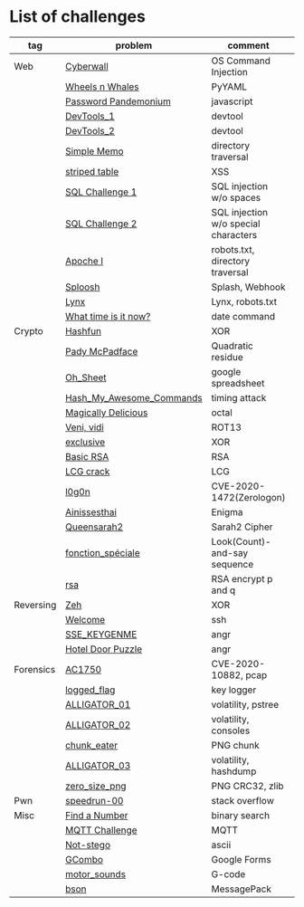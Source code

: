 # List of challenges

| tag       | problem                                                            | comment                              | score | solved |
| --------- | ------------------------------------------------------------------ | ------------------------------------ | ----: | -----: |
| Web       | [Cyberwall](CyberSecurityRumble2020/Cyberwall)                     | OS Command Injection                 | 100   | 389    |
|           | [Wheels n Whales](CyberSecurityRumble2020/Wheels_n_Whales)         | PyYAML                               | 100   | 94     |
|           | [Password Pandemonium](SunshineCTF/Password_Pandemonium)           | javascript                           | 100   | 271    |
|           | [DevTools_1](WaniCTF/DevTools_1)                                   | devtool                              | 100   | 163    |
|           | [DevTools_2](WaniCTF/DevTools_2)                                   | devtool                              | 101   | 154    |
|           | [Simple Memo](WaniCTF/Simple_Memo)                                 | directory traversal                  | 101   | 135    |
|           | [striped table](WaniCTF/striped_table)                             | XSS                                  | 101   | 111    |
|           | [SQL Challenge 1](WaniCTF/SQL_Challenge_1)                         | SQL injection w/o spaces             | 102   | 71     |
|           | [SQL Challenge 2](WaniCTF/SQL_Challenge_2)                         | SQL injection w/o special characters | 105   | 50     |
|           | [Apoche I](pbctf_2020/Apoche_I)                                    | robots.txt, directory traversal      | 52    | 52     |
|           | [Sploosh](pbctf_2020/Sploosh)                                      | Splash, Webhook                      | 156   | 76     |
|           | [Lynx](kksctf_open_2020/Lynx)                                      | Lynx, robots.txt                     | 204   | 113    |
|           | [What time is it now?](Harekaze_mini_CTF_2020/What_time_is_it_now)                        | date command                         | 123   | 63     |
| Crypto    | [Hashfun](CyberSecurityRumble2020/Hashfun)                         | XOR                                  | 100   | 267    |
|           | [Pady McPadface](CyberSecurityRumble2020/Pady_McPadface)           | Quadratic residue                    | 200   | 18     |
|           | [Oh_Sheet](SquareCTF2020/Oh_Sheet)                                 | google spreadsheet                   | 200   | 95     |
|           | [Hash_My_Awesome_Commands](SquareCTF2020/Hash_My_Awesome_Commands) | timing attack                        | 150   | 51     |
|           | [Magically Delicious](SunshineCTF/Magically_Delicious)             | octal                                | 100   | 180    |
|           | [Veni, vidi](WaniCTF/Veni_vidi)                                    | ROT13                                | 101   | 152    |
|           | [exclusive](WaniCTF/exclusive)                                     | XOR                                  | 101   | 96     |
|           | [Basic RSA](WaniCTF/Basic_RSA)                                     | RSA                                  | 102   | 76     |
|           | [LCG crack](WaniCTF/LCG_crack)                                     | LCG                                  | 105   | 48     |
|           | [l0g0n](WaniCTF/l0g0n)                                             | CVE-2020-1472(Zerologon)             | 111   | 33     |
|           | [Ainissesthai](pbctf_2020/Ainissesthai)                            | Enigma                               | 53    | 59     |
|           | [Queensarah2](pbctf_2020/Queensarah2)                              | Sarah2 Cipher                        | 200   | 37     |
|           | [fonction_spéciale](kksctf_open_2020/fonction_speciale)            | Look(Count)-and-say sequence         | 240   | 91     |
|           | [rsa](Harekaze_mini_CTF_2020/rsa)                                                         | RSA encrypt p and q                  | 186   | 25     |
| Reversing | [Zeh](CyberSecurityRumble2020/Zeh)                                 | XOR                                  | 100   | 221    |
|           | [Welcome](HITCON_CTF_2020/Welcome)                                 | ssh                                  | 50    | 715    |
|           | [SSE_KEYGENME](KipodAfterFreeCTF/SSE_KEYGENME)                     | angr                                 | 25    | 127    |
|           | [Hotel Door Puzzle](SunshineCTF/Hotel_Door_Puzzle)                 | angr                                 | 100   | 195    |
| Forensics | [AC1750](HITCON_CTF_2020/AC1750)                                   | CVE-2020-10882, pcap                 | 168   | 100    |
|           | [logged_flag](WaniCTF/logged_flag)                                 | key logger                           | 101   | 126    |
|           | [ALLIGATOR_01](WaniCTF/ALLIGATOR_01)                               | volatility, pstree                   | 102   | 83     |
|           | [ALLIGATOR_02](WaniCTF/ALLIGATOR_02)                               | volatility, consoles                 | 102   | 76     |
|           | [chunk_eater](WaniCTF/chunk_eater)                                 | PNG chunk                            | 102   | 71     |
|           | [ALLIGATOR_03](WaniCTF/ALLIGATOR_03)                               | volatility, hashdump                 | 104   | 58     |
|           | [zero_size_png](WaniCTF/zero_size_png)                             | PNG CRC32, zlib                      | 107   | 40     |
| Pwn       | [speedrun-00](SunshineCTF/speedrun-00)                             | stack overflow                       | 10    | 226    |
| Misc      | [Find a Number](WaniCTF/Find_a_Number)                             | binary search                        | 101   | 111    |
|           | [MQTT Challenge](WaniCTF/MQTT_Challenge)                           | MQTT                                 | 103   | 65     |
|           | [Not-stego](pbctf_2020/Not-stego)                                  | ascii                                | 26    | 135    |
|           | [GCombo](pbctf_2020/GCombo)                                        | Google Forms                         | 36    | 92     |
|           | [motor_sounds](kksctf_open_2020/motor_sounds)                      | G-code                               | 268   | 77     |
|           | [bson](kksctf_open_2020/bson)                                      | MessagePack                          | 331   | 53     |